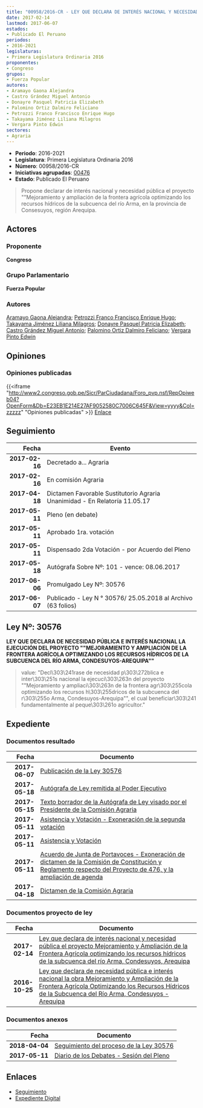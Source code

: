 ```yaml
---
title: "00958/2016-CR - LEY QUE DECLARA DE INTERÉS NACIONAL Y NECESIDAD PÚBLICA EL PROYECTO 'MEJORAMIENTO Y AMPLIACIÓN DE LA FRONTERA AGRÍCOLA OPTIMIZANDO LOS RECURSOS HÍDRICOS DE LA SUBCUENCA DEL RÍO ARMA, CONDESUYOS-AREQUIPA"
date: 2017-02-14
lastmod: 2017-06-07
estados:
- Publicado El Peruano
periodos:
- 2016-2021
legislaturas:
- Primera Legislatura Ordinaria 2016
proponentes:
- Congreso
grupos:
- Fuerza Popular
autores:
- Aramayo Gaona Alejandra
- Castro Grández Miguel Antonio
- Donayre Pasquel Patricia Elizabeth
- Palomino Ortiz Dalmiro Feliciano
- Petrozzi Franco Francisco Enrique Hugo
- Takayama Jiménez Liliana Milagros
- Vergara Pinto Edwin
sectores:
- Agraria
---
```

- **Periodo**: 2016-2021
- **Legislatura**: Primera Legislatura Ordinaria 2016
- **Número**: 00958/2016-CR
- **Iniciativas agrupadas**: [00476](../../00400/00476)
- **Estado**: Publicado El Peruano

> Propone declarar de interés nacional y necesidad pública el proyecto ""Mejoramiento y ampliación de la frontera agrícola optimizando los recursos hídricos de la subcuenca del río Arma, en la provincia de Consesuyos, región Arequipa.


## Actores

### Proponente

**Congreso**

### Grupo Parlamentario

**Fuerza Popular**

### Autores

[Aramayo Gaona Alejandra](mailto:mailto:maramayo@congreso.gob.pe); [Petrozzi Franco Francisco Enrique Hugo](mailto:mailto:fpetrozzi@congreso.gob.pe); [Takayama Jiménez Liliana Milagros](mailto:mailto:ltakayama@congreso.gob.pe); [Donayre Pasquel Patricia Elizabeth](mailto:mailto:pdonayre@congreso.gob.pe); [Castro Grández Miguel Antonio](mailto:mailto:macastro@congreso.gob.pe); [Palomino Ortiz Dalmiro Feliciano](mailto:mailto:dfpalomino@congreso.gob.pe); [Vergara Pinto Edwin](mailto:mailto:evergara@congreso.gob.pe)

## Opiniones

### Opiniones publicadas

{{<iframe "http://www2.congreso.gob.pe/Sicr/ParCiudadana/Foro_pvp.nsf/RepOpiweb04?OpenForm&Db=E23EB1E214E27AF9052580C7006C645F&View=yyyy&Col=zzzzz" "Opiniones publicadas" >}}
[Enlace](http://www2.congreso.gob.pe/Sicr/ParCiudadana/Foro_pvp.nsf/RepOpiweb04?OpenForm&Db=E23EB1E214E27AF9052580C7006C645F&View=yyyy&Col=zzzzz)


## Seguimiento

| Fecha | Evento |
|------:|--------|
| **2017-02-16** | Decretado a... Agraria |
| **2017-02-16** | En comisión Agraria |
| **2017-04-18** | Dictamen Favorable Sustitutorio Agraria Unanimidad - En Relatoría 11.05.17 |
| **2017-05-11** | Pleno (en debate) |
| **2017-05-11** | Aprobado 1ra. votación |
| **2017-05-11** | Dispensado 2da Votación - por Acuerdo del Pleno |
| **2017-05-18** | Autógrafa Sobre Nº: 101 - vence: 08.06.2017 |
| **2017-06-06** | Promulgado Ley Nº: 30576 |
| **2017-06-07** | Publicado - Ley N ° 30576/ 25.05.2018 al Archivo (63 folios) |

## Ley Nº: 30576

**LEY QUE DECLARA DE NECESIDAD PÚBLICA E INTERÉS NACIONAL LA EJECUCIÓN DEL PROYECTO ""MEJORAMIENTO Y AMPLIACIÓN DE LA FRONTERA AGRÍCOLA OPTIMIZANDO LOS RECURSOS HÍDRICOS DE LA SUBCUENCA DEL RÍO ARMA, CONDESUYOS-AREQUIPA""**

> value: "Decl\303\241rase de necesidad p\303\272blica e inter\303\251s nacional la ejecuci\303\263n del proyecto \"\"Mejoramiento y ampliaci\303\263n de la frontera agr\303\255cola optimizando los recursos h\303\255dricos de la subcuenca del r\303\255o Arma, Condesuyos-Arequipa\"\", el cual beneficiar\303\241 fundamentalmente al peque\303\261o agricultor."


## Expediente

### Documentos resultado

| Fecha | Documento |
|------:|-----------|
| **2017-06-07** | [Publicación de la Ley 30576](http://www.leyes.congreso.gob.pe/Documentos/2016_2021/ADLP/Normas_Legales/30576-LEY.pdf) |
| **2017-05-18** | [Autógrafa de Ley remitida al Poder Ejecutivo](http://www.leyes.congreso.gob.pe/Documentos/2016_2021/Autografas/Ley_y_de_Resolucion_Legislativa/AU0047620170518.pdf) |
| **2017-05-15** | [Texto borrador de la Autógrafa de Ley visado por el Presidente de la Comisión Agraria](http://www.leyes.congreso.gob.pe/Documentos/2016_2021/Texto_Borrador_de_Autografa/BAU0047620170515.pdf) |
| **2017-05-11** | [Asistencia y Votación - Exoneración de la segunda votación](http://www.leyes.congreso.gob.pe/Documentos/2016_2021/Asistencia_y_Votacion/Proyectos_de_Ley/Exoneracion_de_Segunda_Votacion/AVESV0047620170511.pdf) |
| **2017-05-11** | [Asistencia y Votación](http://www.leyes.congreso.gob.pe/Documentos/2016_2021/Asistencia_y_Votacion/Proyectos_de_Ley/AV0047620170511.pdf) |
| **2017-05-11** | [Acuerdo de Junta de Portavoces - Exoneración de dictamen de la Comisión de Constitución y Reglamento respecto del Proyecto de 476, y la ampliación de agenda](http://www.leyes.congreso.gob.pe/Documentos/2016_2021/Acuerdos/Junta_Portavoces/AJP0047620170511.pdf) |
| **2017-04-18** | [Dictamen de la Comisión Agraria](http://www.leyes.congreso.gob.pe/Documentos/2016_2021/Dictamenes/Proyectos_de_Ley/00476DC01MAY20170418-.pdf) |

### Documentos proyecto de ley

| Fecha | Documento |
|------:|-----------|
| **2017-02-14** | [Ley que declara de interés nacional y necesidad pública el proyecto Mejoramiento y Ampliación de la Frontera Agrícola optimizando los recursos hídricos de la subcuenca del río Arma, Condesuyos, Arequipa](http://www.leyes.congreso.gob.pe/Documentos/2016_2021/Proyectos_de_Ley_y_de_Resoluciones_Legislativas/PL0095520170214.pdf) |
| **2016-10-25** | [Ley que declara de necesidad pública e interés nacional la obra Mejoramiento y Ampliación de la Frontera Agrícola Optimizando los Recursos Hídricos de la Subcuenca del Río Arma, Condesuyos -Arequipa](http://www.leyes.congreso.gob.pe/Documentos/2016_2021/Proyectos_de_Ley_y_de_Resoluciones_Legislativas/PL0047620161025.pdf) |

### Documentos anexos

| Fecha | Documento |
|------:|-----------|
| **2018-04-04** | [Seguimiento del proceso de la Ley 30576](http://www.leyes.congreso.gob.pe/Documentos/2016_2021/Seguimiento_de_Proyectos_de_Ley/00476PL20180404.pdf) |
| **2017-05-11** | [Diario de los Debates - Sesión del Pleno](http://www.leyes.congreso.gob.pe/Documentos/2016_2021/ADLP/Diario_Debates/30576_DD.pdf) |

## Enlaces

- [Seguimiento](http://www2.congreso.gob.pe/Sicr/TraDocEstProc/CLProLey2016.nsf/f7fff46988ca05b1052578e100829cc7/c1aabfcd3c8a3961052580c7006b4433?OpenDocument)
- [Expediente Digital](http://www2.congreso.gob.pe/Sicr/TraDocEstProc/Expvirt_2011.nsf/visbusqptramdoc1621/00958?opendocument)

